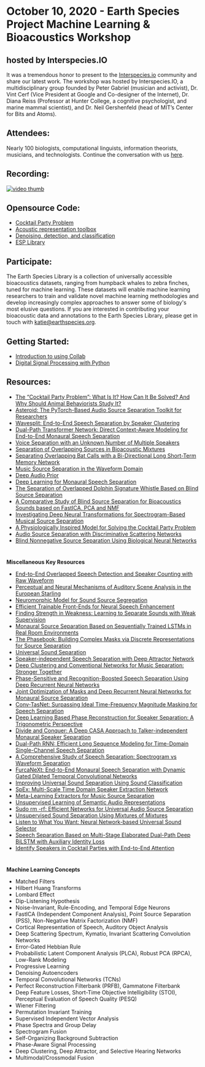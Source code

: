 # October 10, 2020 - Earth Species Project Machine Learning & Bioacoustics Workshop

## hosted by Interspecies.IO

It was a tremendous honor to present to the [Interspecies.io](https://interspecies.io/) community and share our latest work. The workshop was hosted by Interspecies.IO, a multidisciplinary group founded by Peter Gabriel (musician and activist), Dr. Vint Cerf (Vice President at Google and Co-designer of the Internet), Dr. Diana Reiss (Professor at Hunter College, a cognitive psychologist, and marine mammal scientist), and Dr. Neil Gershenfeld (head of MIT’s Center for Bits and Atoms).

## Attendees: 

Nearly 100 biologists, computational linguists, information theorists, musicians, and technologists. Continue the conversation with us [here](https://github.com/earthspecies/project/discussions/35). 


## Recording: 
[![video thumb](https://i.imgur.com/XwZq1TS.png)](https://archive.org/details/20201010-interspecies-i-o-earth-species-project-ai-toolbox)


## Opensource Code: 
 
 * [Cocktail Party Problem](https://github.com/earthspecies/cocktail-party-problem)
 * [Acoustic representation toolbox ](https://github.com/earthspecies/acoustic-representation-toolbox)
 * [Denoising, detection, and classification](https://github.com/earthspecies/dolphin-strandings)
 * [ESP Library](https://github.com/earthspecies/library)


## Participate: 

The Earth Species Library is a collection of universally accessible bioacoustics datasets, ranging from humpback whales to zebra finches, tuned for machine learning. These datasets will enable machine learning researchers to train and validate novel machine learning methodologies and develop increasingly complex approaches to answer some of biology's most elusive questions. If you are interested in contributing your bioacoustic data and annotations to the Earth Species Library, please get in touch with [katie@earthspecies.org](mailto:katie@earthspecies.org). 

## Getting Started: 

*   [Introduction to using Collab](https://colab.research.google.com/notebooks/intro.ipynb)
*   [Digital Signal Processing with Python](https://github.com/earthspecies/intro-to-DSP-with-python)

## Resources: 

*   [The “Cocktail Party Problem”: What Is It? How Can It Be Solved? And Why Should Animal Behaviorists Study It?](https://www.ncbi.nlm.nih.gov/pmc/articles/PMC2692487/)
*   [Asteroid: The PyTorch-Based Audio Source Separation Toolkit for Researchers](https://arxiv.org/abs/2005.04132)
*   [Wavesplit: End-to-End Speech Separation by Speaker Clustering](https://arxiv.org/abs/2002.08933)
*   [Dual-Path Transformer Network: Direct Context-Aware Modeling for End-to-End Monaural Speech Separation](https://arxiv.org/abs/2007.13975)
*   [Voice Separation with an Unknown Number of Multiple Speakers](https://arxiv.org/abs/2003.01531)
*   [Separation of Overlapping Sources in Bioacoustic Mixtures](https://asa.scitation.org/doi/10.1121/10.0000932)
*   [Separating Overlapping Bat Calls with a Bi-Directional Long Short-Term Memory Network](https://www.biorxiv.org/content/10.1101/2019.12.15.876656v1)
*   [Music Source Separation in the Waveform Domain](https://arxiv.org/abs/1911.13254)
*   [Deep Audio Prior](https://arxiv.org/abs/1912.10292)
*   [Deep Learning for Monaural Speech Separation](https://paris.cs.illinois.edu/pubs/huang-icassp2014.pdf)
*   [The Separation of Overlapped Dolphin Signature Whistle Based on Blind Source Separation](https://ieeexplore.ieee.org/document/8242534)
*   [A Comparative Study of Blind Source Separation for Bioacoustics Sounds based on FastICA, PCA and NMF](https://www.sciencedirect.com/science/article/pii/S1877050918312468?via%3Dihub)
*   [Investigating Deep Neural Transformations for Spectrogram-Based Musical Source Separation](https://arxiv.org/abs/1912.02591)
*   [A Physiologically Inspired Model for Solving the Cocktail Party Problem](https://link.springer.com/content/pdf/10.1007/s10162-019-00732-4.pdf)
*   [Audio Source Separation with Discriminative Scattering Networks](https://arxiv.org/abs/1412.7022)
*   [Blind Nonnegative Source Separation Using Biological Neural Networks](https://arxiv.org/abs/1706.00382)

# 
**Miscellaneous Key Resources**

*   [End-to-End Overlapped Speech Detection and Speaker Counting with Raw Waveform](https://ieeexplore.ieee.org/document/9003962)
*   [Perceptual and Neural Mechanisms of Auditory Scene Analysis in the European Starling](https://link.springer.com/chapter/10.1007/978-3-319-48690-1_3)
*   [Neuromorphic Model for Sound Source Segregation](https://drum.lib.umd.edu/handle/1903/18155)
*   [Efficient Trainable Front-Ends for Neural Speech Enhancement](https://arxiv.org/abs/2002.09286)
*   [Finding Strength in Weakness: Learning to Separate Sounds with Weak Supervision](https://arxiv.org/abs/1911.02182)
*   [Monaural Source Separation Based on Sequentially Trained LSTMs in Real Room Environments](https://ieeexplore.ieee.org/document/8902640)
*   [The Phasebook: Building Complex Masks via Discrete Representations for Source Separation](https://waseda.pure.elsevier.com/en/publications/the-phasebook-building-complex-masks-via-discrete-representations)
*   [Universal Sound Separation](https://arxiv.org/abs/1905.03330)
*   [Speaker-independent Speech Separation with Deep Attractor Network](https://arxiv.org/abs/1707.03634)
*   [Deep Clustering and Conventional Networks for Music Separation: Stronger Together](https://arxiv.org/abs/1611.06265)
*   [Phase-Sensitive and Recognition-Boosted Speech Separation Using Deep Recurrent Neural Networks](https://ieeexplore.ieee.org/document/7178061)
*   [Joint Optimization of Masks and Deep Recurrent Neural Networks for Monaural Source Separation](https://arxiv.org/abs/1502.04149)
*   [Conv-TasNet: Surpassing Ideal Time-Frequency Magnitude Masking for Speech Separation](https://arxiv.org/abs/1809.07454)
*   [Deep Learning Based Phase Reconstruction for Speaker Separation: A Trigonometric Perspective](https://arxiv.org/abs/1811.09010)
*   [Divide and Conquer: A Deep CASA Approach to Talker-independent Monaural Speaker Separation](https://arxiv.org/abs/1904.11148)
*   [Dual-Path RNN: Efficient Long Sequence Modeling for Time-Domain Single-Channel Speech Separation](https://arxiv.org/abs/1910.06379)
*   [A Comprehensive Study of Speech Separation: Spectrogram vs Waveform Separation](https://arxiv.org/abs/1905.07497)
*   [FurcaNeXt: End-to-End Monaural Speech Separation with Dynamic Gated Dilated Temporal Convolutional Networks](https://arxiv.org/abs/1902.04891)
*   [Improving Universal Sound Separation Using Sound Classification](https://arxiv.org/abs/1911.07951)
*   [SpEx: Multi-Scale Time Domain Speaker Extraction Network](https://arxiv.org/abs/2004.08326)
*   [Meta-Learning Extractors for Music Source Separation](https://arxiv.org/abs/2002.07016)
*   [Unsupervised Learning of Semantic Audio Representations](https://arxiv.org/abs/1711.02209)
*   [Sudo rm -rf: Efficient Networks for Universal Audio Source Separation](https://arxiv.org/abs/2007.06833)
*   [Unsupervised Sound Separation Using Mixtures of Mixtures](https://arxiv.org/abs/2006.12701)
*   [Listen to What You Want: Neural Network-based Universal Sound Selector](https://arxiv.org/abs/2006.05712)
*   [Speech Separation Based on Multi-Stage Elaborated Dual-Path Deep BiLSTM with Auxiliary Identity Loss](https://arxiv.org/abs/2008.03149)
*   [Identify Speakers in Cocktail Parties with End-to-End Attention](https://arxiv.org/abs/2005.11408)

# 
**Machine Learning Concepts**

*   Matched Filters
*   Hilbert Huang Transforms
*   Lombard Effect
*   Dip-Listening Hypothesis
*   Noise-Invariant, Rule-Encoding, and Temporal Edge Neurons
*   FastICA (Independent Component Analysis), Point Source Separation (PSS), Non-Negative Matrix Factorization (NMF)
*   Cortical Representation of Speech, Auditory Object Analysis
*   Deep Scattering Spectrum, Kymatio, Invariant Scattering Convolution Networks
*   Error-Gated Hebbian Rule
*   Probabilistic Latent Component Analysis (PLCA), Robust PCA (RPCA), Low-Rank Modeling
*   Progressive Learning
*   Denoising Autoencoders
*   Temporal Convolutional Networks (TCNs)
*   Perfect Reconstruction Filterbank (PRFB), Gammatone Filterbank
*   Deep Feature Losses, Short-Time Objective Intelligibility (STOI), Perceptual Evaluation of Speech Quality (PESQ)
*   Wiener Filtering
*   Permutation Invariant Training
*   Supervised Independent Vector Analysis
*   Phase Spectra and Group Delay
*   Spectrogram Fusion
*   Self-Organizing Background Subtraction
*   Phase-Aware Signal Processing
*   Deep Clustering, Deep Attractor, and Selective Hearing Networks
*   Multimodal/Crossmodal Fusion
